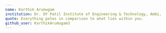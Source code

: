 ```yaml
---
name: Karthik Arumugam 
institution: Dr. DY Patil Institute of Engineering & Technology, Ambi, Pune 
quote: Everything pales in comparison to what lies within you.
github_user: KarthikArumugam3
---
```

